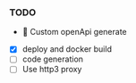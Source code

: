 ### TODO

- 🚧 Custom openApi generate
- [x] deploy and docker build
- [ ] code generation
- [ ] Use http3 proxy